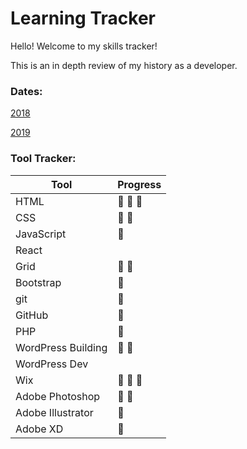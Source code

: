 # Learning Tracker

Hello! Welcome to my skills tracker! 

This is an in depth review of my history as a developer.

### Dates:

[2018](Dates/2018.md)

[2019](Dates/2019.md)

### Tool Tracker:

 Tool              | Progress  
 ----------------- | -------
 HTML              | :high_heel: :high_heel: :high_heel: 
 CSS               | :high_heel: :high_heel:           
 JavaScript        | :high_heel:  
 React | 
 Grid | :high_heel: :high_heel: 
 Bootstrap | :high_heel: 
 git | :high_heel:
 GitHub | :high_heel:
 PHP | :high_heel:
 WordPress Building | :high_heel: :high_heel:
 WordPress Dev | 
 Wix | :high_heel: :high_heel: :high_heel:
 Adobe Photoshop | :high_heel: :high_heel:
 Adobe Illustrator | :high_heel:
 Adobe XD | :high_heel:








